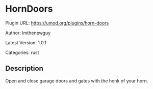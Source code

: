 # HornDoors

Plugin URL: https://umod.org/plugins/horn-doors

Author: Imthenewguy

Latest Version: 1.0.1

Categories: rust

## Description

Open and close garage doors and gates with the honk of your horn.
